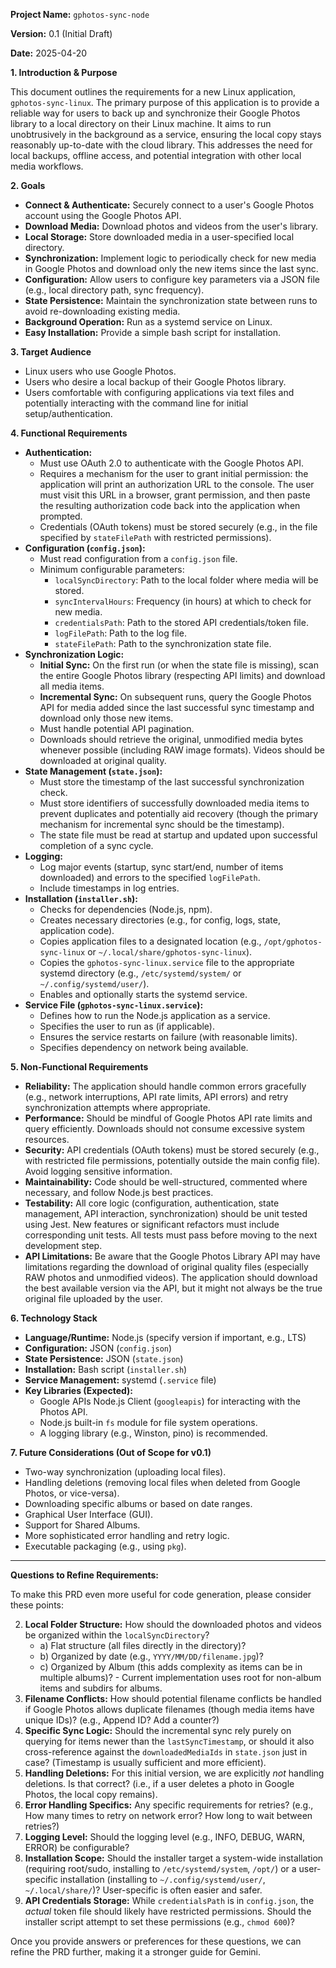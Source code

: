**Project Name:** `gphotos-sync-node`

**Version:** 0.1 (Initial Draft)

**Date:** 2025-04-20

**1. Introduction & Purpose**

This document outlines the requirements for a new Linux application, `gphotos-sync-linux`. The primary purpose of this application is to provide a reliable way for users to back up and synchronize their Google Photos library to a local directory on their Linux machine. It aims to run unobtrusively in the background as a service, ensuring the local copy stays reasonably up-to-date with the cloud library. This addresses the need for local backups, offline access, and potential integration with other local media workflows.

**2. Goals**

* **Connect & Authenticate:** Securely connect to a user's Google Photos account using the Google Photos API.
* **Download Media:** Download photos and videos from the user's library.
* **Local Storage:** Store downloaded media in a user-specified local directory.
* **Synchronization:** Implement logic to periodically check for new media in Google Photos and download only the new items since the last sync.
* **Configuration:** Allow users to configure key parameters via a JSON file (e.g., local directory path, sync frequency).
* **State Persistence:** Maintain the synchronization state between runs to avoid re-downloading existing media.
* **Background Operation:** Run as a systemd service on Linux.
* **Easy Installation:** Provide a simple bash script for installation.

**3. Target Audience**

* Linux users who use Google Photos.
* Users who desire a local backup of their Google Photos library.
* Users comfortable with configuring applications via text files and potentially interacting with the command line for initial setup/authentication.

**4. Functional Requirements**

* **Authentication:**
    * Must use OAuth 2.0 to authenticate with the Google Photos API.
    * Requires a mechanism for the user to grant initial permission: the application will print an authorization URL to the console. The user must visit this URL in a browser, grant permission, and then paste the resulting authorization code back into the application when prompted.
    * Credentials (OAuth tokens) must be stored securely (e.g., in the file specified by `stateFilePath` with restricted permissions).
* **Configuration (`config.json`):**
    * Must read configuration from a `config.json` file.
    * Minimum configurable parameters:
        * `localSyncDirectory`: Path to the local folder where media will be stored.
        * `syncIntervalHours`: Frequency (in hours) at which to check for new media.
        * `credentialsPath`: Path to the stored API credentials/token file.
        * `logFilePath`: Path to the log file.
        * `stateFilePath`: Path to the synchronization state file.
* **Synchronization Logic:**
    * **Initial Sync:** On the first run (or when the state file is missing), scan the entire Google Photos library (respecting API limits) and download all media items.
    * **Incremental Sync:** On subsequent runs, query the Google Photos API for media added since the last successful sync timestamp and download only those new items.
    * Must handle potential API pagination.
    * Downloads should retrieve the original, unmodified media bytes whenever possible (including RAW image formats). Videos should be downloaded at original quality.
* **State Management (`state.json`):**
    * Must store the timestamp of the last successful synchronization check.
    * Must store identifiers of successfully downloaded media items to prevent duplicates and potentially aid recovery (though the primary mechanism for incremental sync should be the timestamp).
    * The state file must be read at startup and updated upon successful completion of a sync cycle.
* **Logging:**
    * Log major events (startup, sync start/end, number of items downloaded) and errors to the specified `logFilePath`.
    * Include timestamps in log entries.
* **Installation (`installer.sh`):**
    * Checks for dependencies (Node.js, npm).
    * Creates necessary directories (e.g., for config, logs, state, application code).
    * Copies application files to a designated location (e.g., `/opt/gphotos-sync-linux` or `~/.local/share/gphotos-sync-linux`).
    * Copies the `gphotos-sync-linux.service` file to the appropriate systemd directory (e.g., `/etc/systemd/system/` or `~/.config/systemd/user/`).
    * Enables and optionally starts the systemd service.
* **Service File (`gphotos-sync-linux.service`):**
    * Defines how to run the Node.js application as a service.
    * Specifies the user to run as (if applicable).
    * Ensures the service restarts on failure (with reasonable limits).
    * Specifies dependency on network being available.

**5. Non-Functional Requirements**

* **Reliability:** The application should handle common errors gracefully (e.g., network interruptions, API rate limits, API errors) and retry synchronization attempts where appropriate.
* **Performance:** Should be mindful of Google Photos API rate limits and query efficiently. Downloads should not consume excessive system resources.
* **Security:** API credentials (OAuth tokens) must be stored securely (e.g., with restricted file permissions, potentially outside the main config file). Avoid logging sensitive information.
* **Maintainability:** Code should be well-structured, commented where necessary, and follow Node.js best practices.
* **Testability:** All core logic (configuration, authentication, state management, API interaction, synchronization) should be unit tested using Jest. New features or significant refactors must include corresponding unit tests. All tests must pass before moving to the next development step.
* **API Limitations:** Be aware that the Google Photos Library API may have limitations regarding the download of original quality files (especially RAW photos and unmodified videos). The application should download the best available version via the API, but it might not always be the true original file uploaded by the user.

**6. Technology Stack**

* **Language/Runtime:** Node.js (specify version if important, e.g., LTS)
* **Configuration:** JSON (`config.json`)
* **State Persistence:** JSON (`state.json`)
* **Installation:** Bash script (`installer.sh`)
* **Service Management:** systemd (`.service` file)
* **Key Libraries (Expected):**
    * Google APIs Node.js Client (`googleapis`) for interacting with the Photos API.
    * Node.js built-in `fs` module for file system operations.
    * A logging library (e.g., Winston, pino) is recommended.

**7. Future Considerations (Out of Scope for v0.1)**

* Two-way synchronization (uploading local files).
* Handling deletions (removing local files when deleted from Google Photos, or vice-versa).
* Downloading specific albums or based on date ranges.
* Graphical User Interface (GUI).
* Support for Shared Albums.
* More sophisticated error handling and retry logic.
* Executable packaging (e.g., using `pkg`).

---

**Questions to Refine Requirements:**

To make this PRD even more useful for code generation, please consider these points:

2.  **Local Folder Structure:** How should the downloaded photos and videos be organized within the `localSyncDirectory`?
    * a) Flat structure (all files directly in the directory)?
    * b) Organized by date (e.g., `YYYY/MM/DD/filename.jpg`)?
    * c) Organized by Album (this adds complexity as items can be in multiple albums)? - Current implementation uses root for non-album items and subdirs for albums.
3.  **Filename Conflicts:** How should potential filename conflicts be handled if Google Photos allows duplicate filenames (though media items have unique IDs)? (e.g., Append ID? Add a counter?)
4.  **Specific Sync Logic:** Should the incremental sync rely purely on querying for items newer than the `lastSyncTimestamp`, or should it also cross-reference against the `downloadedMediaIds` in `state.json` just in case? (Timestamp is usually sufficient and more efficient).
5.  **Handling Deletions:** For this initial version, we are explicitly *not* handling deletions. Is that correct? (i.e., if a user deletes a photo in Google Photos, the local copy remains).
6.  **Error Handling Specifics:** Any specific requirements for retries? (e.g., How many times to retry on network error? How long to wait between retries?)
7.  **Logging Level:** Should the logging level (e.g., INFO, DEBUG, WARN, ERROR) be configurable?
8.  **Installation Scope:** Should the installer target a system-wide installation (requiring root/sudo, installing to `/etc/systemd/system`, `/opt/`) or a user-specific installation (installing to `~/.config/systemd/user/`, `~/.local/share/`)? User-specific is often easier and safer.
10. **API Credentials Storage:** While `credentialsPath` is in `config.json`, the *actual* token file should likely have restricted permissions. Should the installer script attempt to set these permissions (e.g., `chmod 600`)?

Once you provide answers or preferences for these questions, we can refine the PRD further, making it a stronger guide for Gemini.